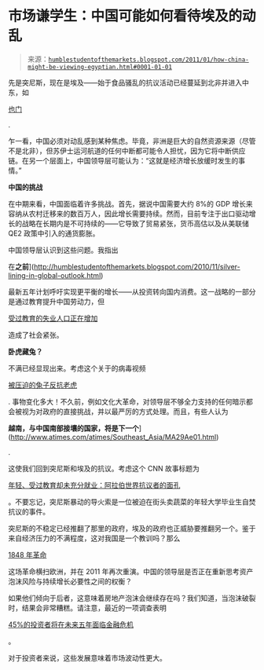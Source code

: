 <!--yml

分类：未分类

date: 2024-05-18 04:24:06

-->

# 市场谦学生：中国可能如何看待埃及的动乱

> 来源：[`humblestudentofthemarkets.blogspot.com/2011/01/how-china-might-be-viewing-egyptian.html#0001-01-01`](https://humblestudentofthemarkets.blogspot.com/2011/01/how-china-might-be-viewing-egyptian.html#0001-01-01)

先是突尼斯，现在是埃及——始于食品骚乱的抗议活动已经蔓延到北非并进入中东，如

[也门](http://news.blogs.cnn.com/2011/01/28/behind-the-unrest-in-yemen/)

.

乍一看，中国必须对动乱感到某种焦虑。毕竟，非洲是巨大的自然资源来源（尽管不是北非），但苏伊士运河航道的任何中断都可能令人担忧，因为它将中断供应链。在另一个层面上，中国领导层可能认为：“这就是经济增长放缓时发生的事情。”

**中国的挑战**

在中期来看，中国面临着许多挑战。首先，据说中国需要大约 8%的 GDP 增长来容纳从农村迁移来的数百万人，因此增长需要持续。然而，目前专注于出口驱动增长的战略在长期内是不可持续的——它导致了贸易紧张，货币高估以及从美联储 QE2 政策中引入的通货膨胀。

中国领导层认识到这些问题。我指出

在**之前**](http://humblestudentofthemarkets.blogspot.com/2010/11/silver-lining-in-global-outlook.html)

最新五年计划呼吁实现更平衡的增长——从投资转向国内消费。这一战略的一部分是通过教育提升中国劳动力，但

[受过教育的失业人口正在增加](http://www.nytimes.com/2010/12/12/world/asia/12beijing.html)

造成了社会紧张。

**卧虎藏兔？**

不满已经显现出来。考虑这个关于的病毒视频

[被压迫的兔子反抗老虎](http://chinadigitaltimes.net/2011/01/%E2%80%9Clittle-rabbit-be-good%E2%80%9D-a-subversive-new-years%E2%80%99-video-card/)

. 事物变化多大！不久前，例如文化大革命，对领导层不够全力支持的任何暗示都会被视为对政府的直接挑战，并以最严厉的方式处理。而且，有些人认为

**越南，与中国南部接壤的国家，将是下一个**](http://www.atimes.com/atimes/Southeast_Asia/MA29Ae01.html)

.

这使我们回到突尼斯和埃及的抗议。考虑这个 CNN 故事标题为

[年轻、受过教育却未充分就业：阿拉伯世界抗议者的面孔](http://news.blogs.cnn.com/2011/01/28/young-educated-and-underemployed-the-face-of-the-arab-worlds-protesters/)

。不要忘记，突尼斯暴动的导火索是一位被迫在街头卖蔬菜的年轻大学毕业生自焚抗议的事件。

突尼斯的不稳定已经推翻了那里的政府，埃及的政府也正威胁要推翻另一个。鉴于来自经济压力的不满程度，这对我国是一个教训吗？那么

[1848 年革命](http://en.wikipedia.org/wiki/Revolutions_of_1848)

这场革命横扫欧洲，并在 2011 年再次重演。中国的领导层是否正在重新思考资产泡沫风险与持续增长必要性之间的权衡？

如果他们倾向于后者，这意味着房地产泡沫会继续存在吗？我们知道，当泡沫破裂时，结果会非常糟糕。请注意，最近的一项调查表明

[45%的投资者将在未来五年面临金融危机](http://www.bloomberg.com/news/2011-01-26/china-will-face-crisis-within-5-years-45-of-investors-in-global-poll-say.html)

。

对于投资者来说，这些发展意味着市场波动性更大。
